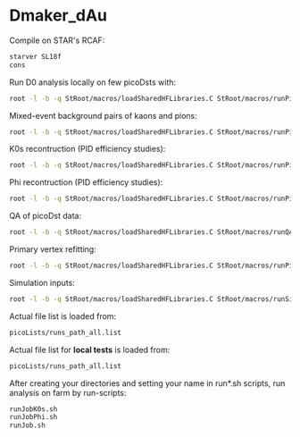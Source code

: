 # Dmaker_dAu

Compile on STAR's RCAF:
```sh
starver SL18f
cons
```

Run D0 analysis locally on few picoDsts with:
```sh
root -l -b -q StRoot/macros/loadSharedHFLibraries.C StRoot/macros/runPicoD0AnaMakerLocal.C++
```
Mixed-event background pairs of kaons and pions:
```sh 
root -l -b -q StRoot/macros/loadSharedHFLibraries.C StRoot/macros/runPicoMixedEvent.C++
```
K0s recontruction (PID efficiency studies):
```sh
root -l -b -q StRoot/macros/loadSharedHFLibraries.C StRoot/macros/runPicoK0sAnaMakerLocal.C++
```
Phi recontruction (PID efficiency studies):
```sh
root -l -b -q StRoot/macros/loadSharedHFLibraries.C StRoot/macros/runPicoPhiAnaMakerLocal.C++
```
QA of picoDst data:
```sh
root -l -b -q StRoot/macros/loadSharedHFLibraries.C StRoot/macros/runQAAnaMakerLocal.C++
```
Primary vertex refitting:
```sh
root -l -b -q StRoot/macros/loadSharedHFLibraries.C StRoot/macros/runPicoVertexLocal.C++
```
Simulation inputs:
```sh
root -l -b -q StRoot/macros/loadSharedHFLibraries.C StRoot/macros/runSimInputsMakerLocal.C++
```


Actual file list is loaded from:
```sh
picoLists/runs_path_all.list
```
Actual file list for **local tests** is loaded from:
```sh
picoLists/runs_path_all.list
```
After creating your directories and setting your name in run*.sh scripts, run analysis on farm by run-scripts:
```sh
runJobK0s.sh
runJobPhi.sh
runJob.sh
```
